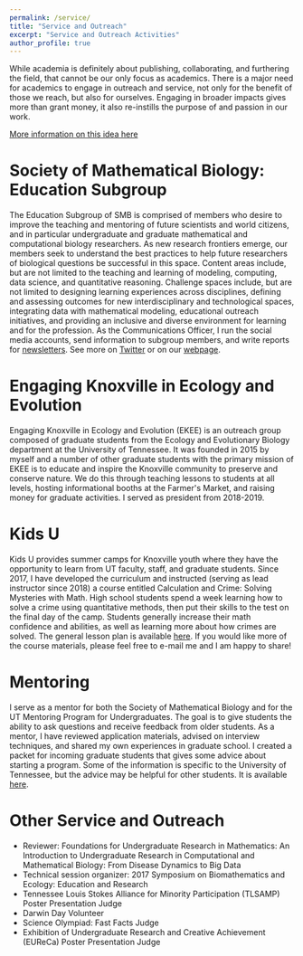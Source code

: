 ```yaml
---
permalink: /service/
title: "Service and Outreach"
excerpt: "Service and Outreach Activities"
author_profile: true
---
```

While academia is definitely about publishing, collaborating, and furthering the field, that cannot be our only focus as academics. There is a major need for academics to engage in outreach and service, not only for the benefit of those we reach, but also for ourselves. Engaging in broader impacts gives more than grant money, it also re-instills the purpose of and passion in our work.  

[More information on this idea here](http://shelbymscott.github.io/files/Pfeifer_2016.pdf)

Society of Mathematical Biology: Education Subgroup
======
The Education Subgroup of SMB is comprised of members who desire to improve the teaching and mentoring of future scientists and world citizens, and in particular undergraduate and graduate mathematical and computational biology researchers. As new research frontiers emerge, our members seek to understand the best practices to help future researchers of biological questions be successful in this space. Content areas include, but are not limited to the teaching and learning of modeling, computing, data science, and quantitative reasoning. Challenge spaces include, but are not limited to designing learning experiences across disciplines, defining and assessing outcomes for new interdisciplinary and technological spaces, integrating data with mathematical modeling, educational outreach initiatives, and providing an inclusive and diverse environment for learning and for the profession. As the Communications Officer, I run the social media accounts, send information to subgroup members, and write reports for [newsletters](https://www.smb.org/newsletter/). See more on [Twitter](https://twitter.com/Edu4Smb) or on our [webpage](https://qubeshub.org/community/groups/smb).

Engaging Knoxville in Ecology and Evolution
======
Engaging Knoxville in Ecology and Evolution (EKEE) is an outreach group composed of graduate students from the Ecology and Evolutionary Biology department at the University of Tennessee. It was founded in 2015 by myself and a number of other graduate students with the primary mission of EKEE is to educate and inspire the Knoxville community to preserve and conserve nature. We do this through teaching lessons to students at all levels, hosting informational booths at the Farmer's Market, and raising money for graduate activities. I served as president from 2018-2019.  

Kids U
======
Kids U provides summer camps for Knoxville youth where they have the opportunity to learn from UT faculty, staff, and graduate students. Since 2017, I have developed the curriculum and instructed (serving as lead instructor since 2018) a course entitled Calculation and Crime: Solving Mysteries with Math. High school students spend a week learning how to solve a crime using quantitative methods, then put their skills to the test on the final day of the camp. Students generally increase their math confidence and abilities, as well as learning more about how crimes are solved. The general lesson plan is available [here](https://docs.google.com/document/d/1WYqaSy5AXTMGlD43kGnDA2fB_dTEw9mm4m5lHprl4dI/edit?usp=sharing). If you would like more of the course materials, please feel free to e-mail me and I am happy to share!  


Mentoring
======
I serve as a mentor for both the Society of Mathematical Biology and for the UT Mentoring Program for Undergraduates. The goal is to give students the ability to ask questions and receive feedback from older students. As a mentor, I have reviewed application materials, advised on interview techniques, and shared my own experiences in graduate school. I created a packet for incoming graduate students that gives some advice about starting a program. Some of the information is specific to the University of Tennessee, but the advice may be helpful for other students. It is available [here](https://docs.google.com/document/d/1Yf6Ii8Mw8zHcwAQxEiD-3d6dILqukigmutWPgZ7JWdA/edit).


Other Service and Outreach
======
* Reviewer: Foundations for Undergraduate Research in Mathematics: An Introduction to Undergraduate Research in Computational and Mathematical Biology: From Disease Dynamics to Big Data
* Technical session organizer: 2017 Symposium on Biomathematics and Ecology: Education and Research
* Tennessee Louis Stokes Alliance for Minority Participation (TLSAMP) Poster Presentation Judge
* Darwin Day Volunteer
* Science Olympiad: Fast Facts Judge
* Exhibition of Undergraduate Research and Creative Achievement (EUReCa) Poster Presentation Judge
